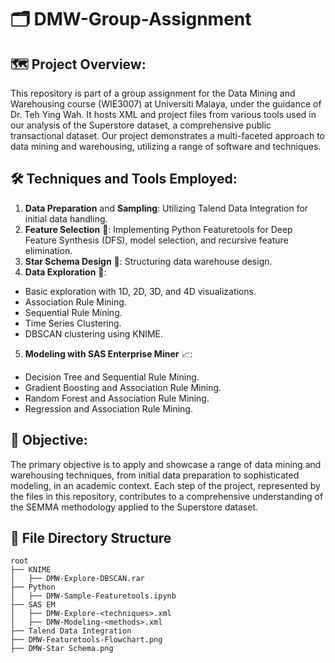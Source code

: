 # 🗂️ DMW-Group-Assignment
## 🗺️ Project Overview:
This repository is part of a group assignment for the Data Mining and Warehousing course (WIE3007) at Universiti Malaya, under the guidance of Dr. Teh Ying Wah. It hosts XML and project files from various tools used in our analysis of the Superstore dataset, a comprehensive public transactional dataset. Our project demonstrates a multi-faceted approach to data mining and warehousing, utilizing a range of software and techniques.

## 🛠️ Techniques and Tools Employed:
1. **Data Preparation** and **Sampling**: Utilizing Talend Data Integration for initial data handling.
2. **Feature Selection** 🧠: Implementing Python Featuretools for Deep Feature Synthesis (DFS), model selection, and recursive feature elimination.
3. **Star Schema Design** 🌟: Structuring data warehouse design.
4. **Data Exploration** 🔎:
- Basic exploration with 1D, 2D, 3D, and 4D visualizations.
- Association Rule Mining.
- Sequential Rule Mining.
- Time Series Clustering.
- DBSCAN clustering using KNIME.
5. **Modeling with SAS Enterprise Miner** 📈:
- Decision Tree and Sequential Rule Mining.
- Gradient Boosting and Association Rule Mining.
- Random Forest and Association Rule Mining.
- Regression and Association Rule Mining.

## 🎯 Objective:
The primary objective is to apply and showcase a range of data mining and warehousing techniques, from initial data preparation to sophisticated modeling, in an academic context. Each step of the project, represented by the files in this repository, contributes to a comprehensive understanding of the SEMMA methodology applied to the Superstore dataset.


## 🧭 File Directory Structure
```
root
├── KNIME
│   ├── DMW-Explore-DBSCAN.rar
├── Python
│   ├── DMW-Sample-Featuretools.ipynb
├── SAS EM
│   ├── DMW-Explore-<techniques>.xml
│   ├── DMW-Modeling-<methods>.xml
├── Talend Data Integration
├── DMW-Featuretools-Flowchart.png
├── DMW-Star Schema.png
```
